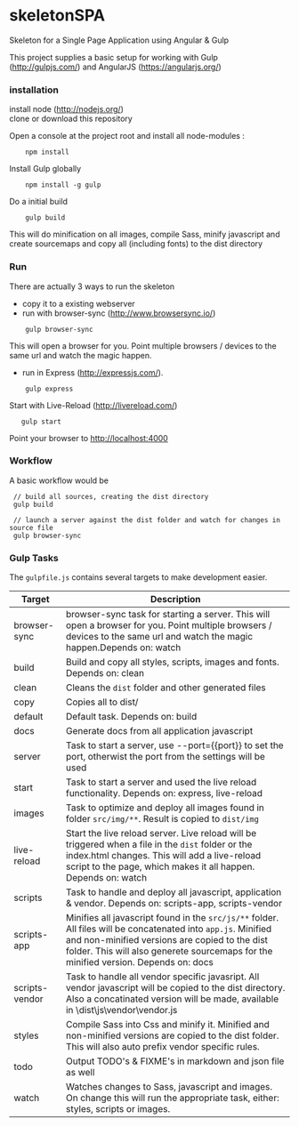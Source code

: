 skeletonSPA
===========

Skeleton for a Single Page Application using Angular &amp; Gulp

This project supplies a basic setup for working with Gulp (http://gulpjs.com/) and AngularJS (https://angularjs.org/)


### installation ###

install node (http://nodejs.org/) <br/>
clone or download this repository
  
Open a console at the project root and install all node-modules :

```ShellSession
	npm install
```
Install Gulp globally
```ShellSession
	npm install -g gulp
```

Do a initial build

```ShellSession
	gulp build
```

This will do minification on all images, compile Sass, minify javascript and create sourcemaps and copy all (including fonts) to the dist directory

### Run ###
There are actually 3 ways to run the skeleton

* copy it to a existing webserver
* run with browser-sync (http://www.browsersync.io/)
```ShellSession
	gulp browser-sync
```
This will open a browser for you. Point multiple browsers / devices to the same url and watch the magic happen.

* run in Express (http://expressjs.com/). 
```ShellSession
	gulp express
```
  Start with Live-Reload (http://livereload.com/) 
 ```ShellSession
	gulp start
```
Point your browser to [http://localhost:4000](http://localhost:4000)


### Workflow ###

A basic workflow would be

 ```ShellSession
  // build all sources, creating the dist directory
  gulp build

  // launch a server against the dist folder and watch for changes in source file
  gulp browser-sync
```

### Gulp Tasks ###

The `gulpfile.js` contains several targets to make development easier.

Target         | Description
---------------|--------------------
browser-sync   | browser-sync task for starting a server. This will open a browser for you. Point multiple browsers / devices to the same url and watch the magic happen.Depends on: watch
build          | Build and copy all styles, scripts, images and fonts. Depends on: clean
clean          | Cleans the `dist` folder and other generated files
copy           | Copies all to dist/
default        | Default task. Depends on: build
docs           | Generate docs from all application javascript
server         | Task to start a server, use --port={{port}} to set the port, otherwist the port from the settings will be used
start          | Task to start a server and used the live reload functionality. Depends on: express, live-reload
images         | Task to optimize and deploy all images found in folder `src/img/**`. Result is copied to `dist/img`
live-reload    | Start the live reload server. Live reload will be triggered when a file in the `dist` folder or the index.html changes. This will add a live-reload script to the page, which makes it all happen. Depends on: watch
scripts        | Task to handle and deploy all javascript, application & vendor. Depends on: scripts-app, scripts-vendor
scripts-app    | Minifies all javascript found in the `src/js/**` folder. All files will be concatenated into `app.js`.  Minified and non-minified versions are copied to the dist folder. This will also generete sourcemaps for the minified version. Depends on: docs
scripts-vendor | Task to handle all vendor specific javasript. All vendor javascript will be copied to the dist directory. Also a concatinated version will be made, available in \dist\js\vendor\vendor.js
styles         | Compile Sass into Css and minify it. Minified and non-minified versions are copied to the dist folder. This will also auto prefix vendor specific rules.
todo           | Output TODO's & FIXME's in markdown and json file as well
watch          | Watches changes to Sass, javascript and images. On change this will run the appropriate task, either: styles, scripts or images. 

